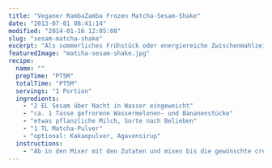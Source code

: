 ```yaml
---
title: "Veganer RambaZamba Frozen Matcha-Sesam-Shake"
date: "2013-07-01 08:41:14"
modified: "2014-01-16 12:05:08"
slug: "sesam-matcha-shake"
excerpt: "Als sommerliches Frühstück oder energiereiche Zwischenmahlzeit bringt der Shake auch müde Geister wieder auf Hochtouren. Er schmeckt nicht nur unglaublich lecker - nein, er verleiht auch ungeahnte Kräfte und Energie."
featuredImage: "matcha-sesam-shake.jpg"
recipe:
  name: ""
  prepTime: "PT5M"
  totalTime: "PT5M"
  servings: "1 Portion"
  ingredients:
    - "2 EL Sesam über Nacht in Wasser eingeweicht"
    - "ca. 1 Tasse gefrorene Wassermelonen- und Bananenstücke"
    - "etwas pflanzliche Milch, Sorte nach Belieben"
    - "1 TL Matcha-Pulver"
    - "optional: Kakaopulver, Agavensirup"
  instructions:
    - "Ab in den Mixer mit den Zutaten und mixen bis die gewünschte cremige Konsistenz erreicht ist. Fertig!"
---
```


